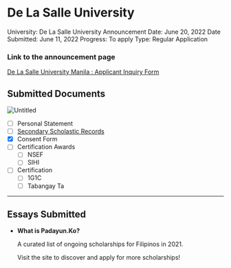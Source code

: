 # De La Salle University

University: De La Salle University
Announcement Date: June 20, 2022
Date Submitted: June 11, 2022
Progress: To apply
Type: Regular Application

### Link to the announcement page

[De La Salle University Manila : Applicant Inquiry Form](http://my.dlsu.edu.ph/students/DCATResult/)

## Submitted Documents

![Untitled](De%20La%20Salle%20University%2025680f1aeadd47f086bf8201ff1067d3/Untitled.png)

- [ ]  Personal Statement
- [ ]  [Secondary Scholastic Records](https://admissions.dlsu.edu.ph/application/ug/applicationform/adm_upload_scholastic.aspx)
- [x]  Consent Form
- [ ]  Certification Awards
    - [ ]  NSEF
    - [ ]  SIHI
- [ ]  Certification
    - [ ]  1G1C
    - [ ]  Tabangay Ta

---

## Essays Submitted

- **What is Padayun.Ko?**
    
    A curated list of ongoing scholarships for Filipinos in 2021. 
    
    Visit the site to discover and apply for more scholarships!